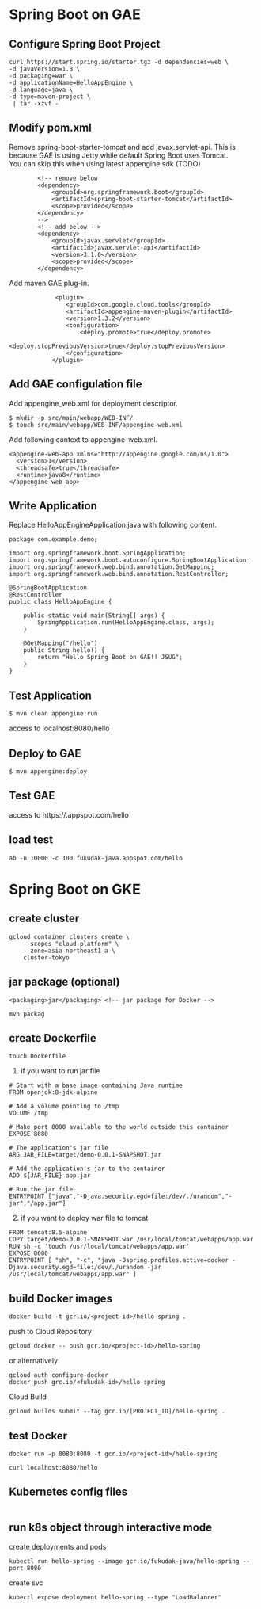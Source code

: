 # Spring Boot on GAE

## Configure Spring Boot Project
```
curl https://start.spring.io/starter.tgz -d dependencies=web \
-d javaVersion=1.8 \
-d packaging=war \
-d applicationName=HelloAppEngine \
-d language=java \
-d type=maven-project \
 | tar -xzvf -
```

## Modify pom.xml

Remove spring-boot-starter-tomcat and add javax.servlet-api. This is because GAE is using Jetty while default Spring Boot uses Tomcat.  
You can skip this when using latest appengine sdk (TODO)
```
		<!-- remove below 
		<dependency>
			<groupId>org.springframework.boot</groupId>
			<artifactId>spring-boot-starter-tomcat</artifactId>
			<scope>provided</scope>
		</dependency>
		--> 
		<!-- add below -->
		<dependency>
			<groupId>javax.servlet</groupId>
			<artifactId>javax.servlet-api</artifactId>
			<version>3.1.0</version>
			<scope>provided</scope>
		</dependency>
```

Add maven GAE plug-in. 

```
			 <plugin>
				<groupId>com.google.cloud.tools</groupId>
				<artifactId>appengine-maven-plugin</artifactId>
				<version>1.3.2</version>
				<configuration>
					<deploy.promote>true</deploy.promote>
					<deploy.stopPreviousVersion>true</deploy.stopPreviousVersion>
				</configuration>
			</plugin>

```

## Add GAE configulation file
Add appengine_web.xml for deployment descriptor.
```
$ mkdir -p src/main/webapp/WEB-INF/
$ touch src/main/webapp/WEB-INF/appengine-web.xml
```

Add following context to appengine-web.xml.
```
<appengine-web-app xmlns="http://appengine.google.com/ns/1.0">
  <version>1</version>
  <threadsafe>true</threadsafe>
  <runtime>java8</runtime>
</appengine-web-app>
```

## Write Application

Replace HelloAppEngineApplication.java with following content.
```
package com.example.demo;

import org.springframework.boot.SpringApplication;
import org.springframework.boot.autoconfigure.SpringBootApplication;
import org.springframework.web.bind.annotation.GetMapping;
import org.springframework.web.bind.annotation.RestController;

@SpringBootApplication
@RestController
public class HelloAppEngine {

	public static void main(String[] args) {
		SpringApplication.run(HelloAppEngine.class, args);
	}

	@GetMapping("/hello")
	public String hello() {
		return "Hello Spring Boot on GAE!! JSUG";
	}
}

```

## Test Application 

```
$ mvn clean appengine:run
```

access to localhost:8080/hello

## Deploy to GAE
```
$ mvn appengine:deploy
```

## Test GAE
access to https://<project-id>.appspot.com/hello

## load test
```
ab -n 10000 -c 100 fukudak-java.appspot.com/hello
```


# Spring Boot on GKE

## create cluster
```
gcloud container clusters create \
	--scopes "cloud-platform" \
    --zone=asia-northeast1-a \
    cluster-tokyo
```


## jar package (optional)
```
<packaging>jar</packaging> <!-- jar package for Docker -->
```

```
mvn packag
```

## create Dockerfile 

```
touch Dockerfile
```
1. if you want to run jar file 
```
# Start with a base image containing Java runtime
FROM openjdk:8-jdk-alpine

# Add a volume pointing to /tmp
VOLUME /tmp

# Make port 8080 available to the world outside this container
EXPOSE 8080

# The application's jar file
ARG JAR_FILE=target/demo-0.0.1-SNAPSHOT.jar

# Add the application's jar to the container
ADD ${JAR_FILE} app.jar

# Run the jar file 
ENTRYPOINT ["java","-Djava.security.egd=file:/dev/./urandom","-jar","/app.jar"]
```

2. if you want to deploy war file to tomcat
```
FROM tomcat:8.5-alpine
COPY target/demo-0.0.1-SNAPSHOT.war /usr/local/tomcat/webapps/app.war
RUN sh -c 'touch /usr/local/tomcat/webapps/app.war'
EXPOSE 8080
ENTRYPOINT [ "sh", "-c", "java -Dspring.profiles.active=docker -Djava.security.egd=file:/dev/./urandom -jar /usr/local/tomcat/webapps/app.war" ]
```


## build Docker images 
```
docker build -t gcr.io/<project-id>/hello-spring .
```

push to Cloud Repository
```
gcloud docker -- push gcr.io/<project-id>/hello-spring
```

or alternatively
```
gcloud auth configure-docker
docker push grc.io/<fukudak-id>/hello-spring
```

Cloud Build
```
gcloud builds submit --tag gcr.io/[PROJECT_ID]/hello-spring .
```





## test Docker 
```
docker run -p 8080:8080 -t gcr.io/<project-id>/hello-spring  
```

```
curl localhost:8080/hello
```

## Kubernetes config files

```

```

## run k8s object through interactive mode
create deployments and pods
```
kubectl run hello-spring --image gcr.io/fukudak-java/hello-spring --port 8080
```

create svc
```
kubectl expose deployment hello-spring --type "LoadBalancer"
```


